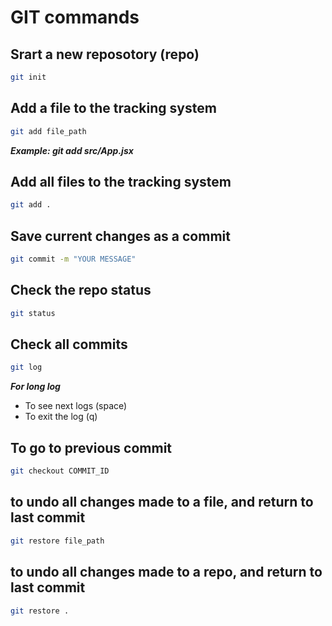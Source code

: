 # GIT commands
## Srart a new reposotory (repo)
```bash
git init
```
## Add a file to the tracking system
```bash
git add file_path
```
***Example: git add src/App.jsx***

## Add all files to the tracking system
```bash
git add .
```
## Save current changes as a commit
```bash
git commit -m "YOUR MESSAGE"
```
## Check the repo status
```bash
git status
```
## Check all commits
```bash
git log
```
***For long log***
- To see next logs (space)
- To exit the log (q)

## To go to previous commit
```bash
git checkout COMMIT_ID
```
## to undo all changes made to a file, and return to last commit
```bash
git restore file_path
```
## to undo all changes made to a repo, and return to last commit
```bash
git restore .
```
